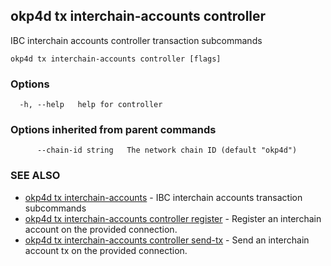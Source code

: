 ## okp4d tx interchain-accounts controller

IBC interchain accounts controller transaction subcommands

```
okp4d tx interchain-accounts controller [flags]
```

### Options

```
  -h, --help   help for controller
```

### Options inherited from parent commands

```
      --chain-id string   The network chain ID (default "okp4d")
```

### SEE ALSO

* [okp4d tx interchain-accounts](okp4d_tx_interchain-accounts.md)	 - IBC interchain accounts transaction subcommands
* [okp4d tx interchain-accounts controller register](okp4d_tx_interchain-accounts_controller_register.md)	 - Register an interchain account on the provided connection.
* [okp4d tx interchain-accounts controller send-tx](okp4d_tx_interchain-accounts_controller_send-tx.md)	 - Send an interchain account tx on the provided connection.
